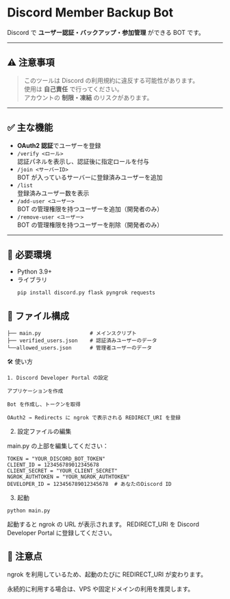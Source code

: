 # Discord Member Backup Bot

Discord で **ユーザー認証・バックアップ・参加管理** ができる BOT です。  

---

## ⚠️ 注意事項

> このツールは Discord の利用規約に違反する可能性があります。  
> 使用は **自己責任** で行ってください。  
> アカウントの **制限・凍結** のリスクがあります。  

---

## ✅ 主な機能

- **OAuth2 認証**でユーザーを登録
- `/verify <ロール>`  
  認証パネルを表示し、認証後に指定ロールを付与
- `/join <サーバーID>`  
  BOT が入っているサーバーに登録済みユーザーを追加
- `/list`  
  登録済みユーザー数を表示
- `/add-user <ユーザー>`  
  BOT の管理権限を持つユーザーを追加（開発者のみ）
- `/remove-user <ユーザー>`  
  BOT の管理権限を持つユーザーを削除（開発者のみ）

---

## 🧾 必要環境

- Python 3.9+
- ライブラリ  
  ```bash
  pip install discord.py flask pyngrok requests


## 📂 ファイル構成

```
├── main.py                # メインスクリプト
├── verified_users.json    # 認証済みユーザーのデータ
└──allowed_users.json      # 管理者ユーザーのデータ
```

🛠️ 使い方
```
1. Discord Developer Portal の設定

アプリケーションを作成

Bot を作成し、トークンを取得

OAuth2 → Redirects に ngrok で表示される REDIRECT_URI を登録
```
2. 設定ファイルの編集

main.py の上部を編集してください：
```
TOKEN = "YOUR_DISCORD_BOT_TOKEN"
CLIENT_ID = 123456789012345678
CLIENT_SECRET = "YOUR_CLIENT_SECRET"
NGROK_AUTHTOKEN = "YOUR_NGROK_AUTHTOKEN"
DEVELOPER_ID = 123456789012345678  # あなたのDiscord ID
```
3. 起動
```
python main.py
```

起動すると ngrok の URL が表示されます。
REDIRECT_URI を Discord Developer Portal に登録してください。


## 🚀 注意点

ngrok を利用しているため、起動のたびに REDIRECT_URI が変わります。

永続的に利用する場合は、VPS や固定ドメインの利用を推奨します。
